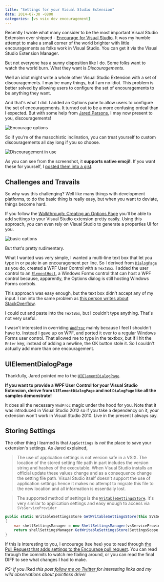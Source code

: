 ```yaml
---
title: "Settings for your Visual Studio Extension"
date: 2014-07-30 -0800
categories: [vs vsix dev encouragement]
---
```


Recently I wrote what many consider to be the most important Visual Studio Extension ever shipped -  [Encourage for Visual Studio](https://haacked.com/archive/2014/06/20/encourage-vs/). It was my humble attempt to make a small corner of the world brighter with little encouragements as folks work in Visual Studio. You can get it via the Visual Studio Extension Manager.

But not everyone has a sunny disposition like I do. Some folks want to watch the world burn. What they want is _Discouragements_.

Well an idiot might write a whole other Visual Studio Extension with a set of discouragements. I may be many things, but I am no idiot. This problem is better solved by allowing users to configure the set of encouragements to be anything they want.

And that's what I did. I added an Options pane to allow users to configure the set of encouragements. It turned out to be a more confusing ordeal than I expected. But with some help from [Jared Parsons](http://blog.paranoidcoding.com/), I may now present to you, discouragements!

![Encourage options](https://cloud.githubusercontent.com/assets/19977/3739511/4d354428-174b-11e4-86a8-917e8abe300c.png)

So if you're of the masochistic inclination, you can treat yourself to custom discouragements all day long if you so choose.

![Discouragement in use](https://cloud.githubusercontent.com/assets/19977/3834589/161bd9f2-1db3-11e4-8e81-85bdf32846b6.png)

As you can see from the screenshot, it __supports native emoji!__. If you want these for yourself, I [posted them into a gist](https://gist.github.com/Haacked/1c51925deddb254a0422). 

## Challenges and Travails

So why was this challenging? Well like many things with development platforms, to do the basic thing is really easy, but when you want to deviate, things become hard.

If you follow the [Walkthrough: Creating an Options Page](http://msdn.microsoft.com/en-us/library/bb166195.aspx) you'll be able to add settings to your Visual Studio extension pretty easily. Using this approach, you can even rely on Visual Studio to generate a properties UI for you.

![basic options](https://cloud.githubusercontent.com/assets/19977/3739630/a726fd0e-174c-11e4-98b7-036f08f0c625.png)

But that's pretty rudimentary.

What I wanted was very simple, I wanted a multi-line text box that let you type in or paste in an encouragement per line. So I derived from [`DialogPage`](https://www.google.com/webhp?sourceid=chrome-instant&ion=1&espv=2&ie=UTF-8#q=DialogPage) as you do, created a WPF User Control with a `TextBox`. I added the user control to an [`ElementHost`](http://msdn.microsoft.com/en-us/library/system.windows.forms.integration.elementhost\(v=vs.110\).aspx), a Windows Forms control that can host a WPF control because, apparently, the Options dialog is still hosting Windows Forms controls.

This approach was easy enough, but the text box didn't accept any of my input. I ran into the same problem as [this person writes about StackOverflow](http://stackoverflow.com/questions/835878/wpf-textbox-not-accepting-input-when-in-elementhost-in-window-forms/5315184#5315184).

I could cut and paste into the `TextBox`, but I couldn't type anything. That's not very useful.

I wasn't interested in overriding [`WndProc`](http://msdn.microsoft.com/en-us/library/system.windows.forms.control.wndproc\(v=vs.110\).aspx) mainly because I feel I shouldn't have to. Instead I gave up on WPF, and ported it over to a regular Windows Forms user control. That allowed me to type in the textbox, but if I hit the `Enter` key, instead of adding a newline, the OK button stole it. So I couldn't actually add more than one encouragement.

## UIElementDialogPage

Thankfully, Jared pointed me to the [`UIElementDialogPage`](http://msdn.microsoft.com/en-us/library/vstudio/microsoft.visualstudio.shell.uielementdialogpage.dialogkeypendingevent\(v=vs.110\).aspx).

__If you want to provide a WPF User Control for your Visual Studio Extension, derive from `UIElementDialogPage` and not `DialogPage` like all the samples demonstrate!__

It does all the necessary `WndProc` magic under the hood for you. Note that it was introduced in Visual Studio 2012 so if you take a dependency on it, your extension won't work in Visual Studio 2010. Live in the present I always say.

## Storing Settings

The other thing I learned is that `AppSettings` is _not_ the place to save your extension's settings. As Jared explained,

> The use of application settings is not version safe in a VSIX. The location of the stored setting file path in part includes the version string and hashes of the executable.  When Visual Studio installs an official update these values change and as a consequence change the setting file path.  Visual Studio itself doesn't support the use of application settings hence it makes no attempt to migrate this file to the new location and all information is essentially lost.  

> The supported method of settings is the [`WritableSettingsStore`](http://msdn.microsoft.com/en-us/library/microsoft.visualstudio.settings.writablesettingsstore.aspx).  It's very similar to application settings and easy enough to access via `SVsServiceProvider` 

```csharp
public static WritableSettingsStore GetWritableSettingsStore(this SVsServiceProvider vsServiceProvider)
{
    var shellSettingsManager = new ShellSettingsManager(vsServiceProvider);
    return shellSettingsManager.GetWritableSettingsStore(SettingsScope.UserSettings);
}
```

If this is interesting to you, I encourage (tee hee) you to read through [the Pull Request that adds settings to the Encourage pull request](https://github.com/Haacked/Encourage/pull/27). You can read through the commits to watch me flailing around, or you can read the final DIFF to see what changes I had to make.

_PS: If you liked this post [follow me on Twitter](https://twitter.com/haacked) for interesting links and my wild observations about pointless drivel_
